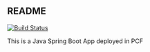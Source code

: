 README
-------
[![Build Status](https://travis-ci.org/ttrout5/studentdal.svg?branch=master)](https://travis-ci.org/ttrout5/studentdal)

This is a Java Spring Boot App deployed in PCF

